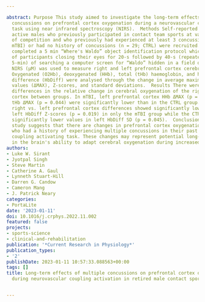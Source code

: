 ---
abstract: Purpose This study aimed to investigate the long-term effects of multiple
  concussions on prefrontal cortex oxygenation during a neurovascular coupling activating
  task using near infrared spectroscopy (NIRS).  Methods Self-reported physically
  active males who previously participated in contact team sports at various levels
  of competition and who previously had experienced at least 3 concussions (n = 55;
  mTBI) or had no history of concussions (n = 29; CTRL) were recruited. Participants
  completed a 5 min “Where's Waldo” object identification protocol which consisted
  of participants closing their eyes for 20-s followed by 40-s (repeated 5 times over
  5-min) of searching a computer screen for “Waldo” hidden in a field of distractors.
  NIRS (μM) was used to measure right and left prefrontal cortex cerebral oxygenation.
  Oxygenated (O2Hb), deoxygenated (HHb), total (tHb) haemoglobin, and haemoglobin
  difference (HbDiff) were analysed through the change in average maximal and minimal
  values (ΔMAX), Z-scores, and standard deviations.  Results There were no significant
  differences in the relative change in cerebral oxygenation of the right prefrontal
  cortex between groups. In mTBI, left prefrontal cortex HHb ΔMAX (p = 0.031) and
  tHb ΔMAX (p = 0.044) were significantly lower than in the CTRL group. Within-group,
  right vs. left prefrontal cortex differences showed significantly lower values in
  left HbDiff Z-scores (p = 0.019) in only the mTBI group while the CTRL group showed
  significantly lower values in left HbDiff SD (p = 0.045).  Conclusion This preliminary
  study suggests that there are changes in prefrontal cortex oxygenation in males
  who had a history of experiencing multiple concussions in their past during a neurovascular
  coupling activating task. These changes may represent potential long-term effects
  in the brain's ability to adapt cerebral oxygenation during increased neural activity.
authors:
- Luke W. Sirant
- Jyotpal Singh
- Steve Martin
- Catherine A. Gaul
- Lynneth Stuart-Hill
- Darren G. Candow
- Cameron Mang
- J. Patrick Neary
categories:
- PortaLite
date: '2023-01-11'
doi: 10.1016/j.crphys.2022.11.002
featured: false
projects:
- sports-science
- clinical-and-rehabilitation
publication: '*Current Research in Physiology*'
publication_types:
- '2'
publishDate: 2023-01-11 10:57:33.088563+00:00
tags: []
title: Long-term effects of multiple concussions on prefrontal cortex oxygenation
  during neurovascular coupling activation in retired male contact sport athletes

---
